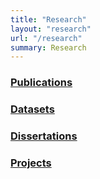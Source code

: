 ```yaml
---
title: "Research"
layout: "research"
url: "/research"
summary: Research
---
```


### [Publications](https://brunomveloso.github.io/publications/)
### [Datasets](https://brunomveloso.github.io/datasets/)
### [Dissertations](https://brunomveloso.github.io/dissertations/)
### [Projects](https://brunomveloso.github.io/projects/)
